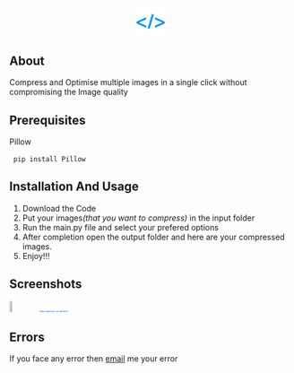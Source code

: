 <div align="center">
  <img src="/Images/img1.svg" height="10%" width="10%"/>
</div>

<h2><b>About</b></h2>
  Compress and Optimise multiple images in a single click without compromising the Image quality

  
<h2>  <b>Prerequisites</b>  </h2>

Pillow 
```
 pip install Pillow
```
<h2><b>Installation And Usage</b></h2>

1. Download the Code
4. Put your images<i>(that you want to compress)</i> in the input folder
6. Run the main.py file and select your prefered options
7. After completion open the output folder and here are your compressed images.
8. Enjoy!!!

<h2><b>Screenshots</b></h2>

 <img src="/Images/img3.svg" height="10%" width="10%"/>
 <img src="/Images/img.svg" height="10%" width="10%"/>

<h2><b>Errors</b></h2>
If you face any error then <a href="mailto:varunsaini98174@gmail.com">email<a> me your error
